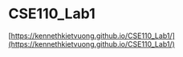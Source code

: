 # CSE110_Lab1

[https://kennethkietvuong.github.io/CSE110_Lab1/](https://kennethkietvuong.github.io/CSE110_Lab1/)
